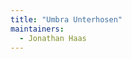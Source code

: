 ```yaml
---
title: "Umbra Unterhosen"
maintainers:
  - Jonathan Haas
---
```




<DesignInfo design='umbra' docs />

